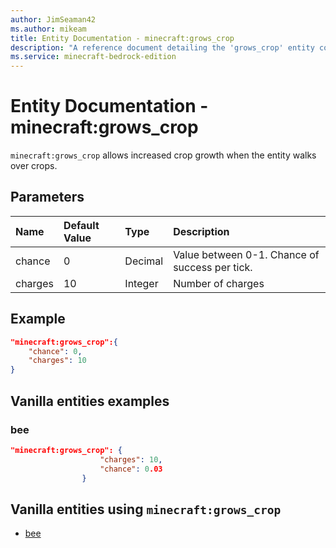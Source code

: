 ```yaml
---
author: JimSeaman42
ms.author: mikeam
title: Entity Documentation - minecraft:grows_crop
description: "A reference document detailing the 'grows_crop' entity component"
ms.service: minecraft-bedrock-edition
---
```


# Entity Documentation - minecraft:grows_crop

`minecraft:grows_crop` allows increased crop growth when the entity walks over crops.

## Parameters

|Name |Default Value  |Type  |Description  |
|:----------|:----------|:----------|:----------|
| chance| 0| Decimal| Value between 0-1. Chance of success per tick. |
| charges| 10| Integer| Number of charges |

## Example

```json
"minecraft:grows_crop":{
    "chance": 0,
    "charges": 10
}
```

## Vanilla entities examples

### bee

```json
"minecraft:grows_crop": {
                    "charges": 10,
                    "chance": 0.03
                }
```

## Vanilla entities using `minecraft:grows_crop`

- [bee](../../../../Source/VanillaBehaviorPack_Snippets/entities/bee.md)
